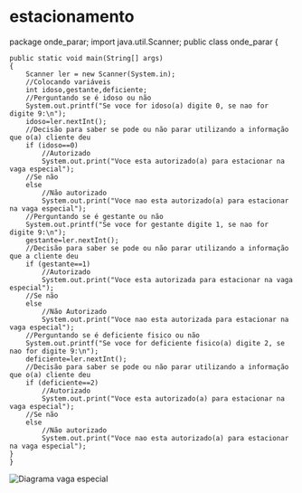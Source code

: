 # estacionamento
package onde_parar;
import java.util.Scanner;
public class onde_parar {

	public static void main(String[] args) 
	{
		Scanner ler = new Scanner(System.in);
		//Colocando variáveis
		int idoso,gestante,deficiente;
		//Perguntando se é idoso ou não
		System.out.printf("Se voce for idoso(a) digite 0, se nao for digite 9:\n");
		idoso=ler.nextInt(); 
		//Decisão para saber se pode ou não parar utilizando a informação que o(a) cliente deu
		if (idoso==0)
			//Autorizado
			System.out.print("Voce esta autorizado(a) para estacionar na vaga especial");
		//Se não
		else
			//Não autorizado
			System.out.print("Voce nao esta autorizado(a) para estacionar na vaga especial");
		//Perguntando se é gestante ou não
		System.out.printf("Se voce for gestante digite 1, se nao for digite 9:\n");
		gestante=ler.nextInt();
		//Decisão para saber se pode ou não parar utilizando a informação que a cliente deu
		if (gestante==1)
			//Autorizado
			System.out.print("Voce esta autorizada para estacionar na vaga especial");
		//Se não
		else
			//Não Autorizado
			System.out.print("Voce nao esta autorizada para estacionar na vaga especial");
		//Perguntando se é deficiente fisico ou não
		System.out.printf("Se voce for deficiente fisico(a) digite 2, se nao for digite 9:\n");
		deficiente=ler.nextInt();
		//Decisão para saber se pode ou não parar utilizando a informação que o(a) cliente deu
		if (deficiente==2)
			//Autorizado
			System.out.print("Voce esta autorizado(a) para estacionar na vaga especial");
		//Se não
		else
			//Não autorizado
			System.out.print("Voce nao esta autorizado(a) para estacionar na vaga especial");
	}
	}


![Diagrama vaga especial](https://user-images.githubusercontent.com/101893557/166337611-f5d54e8e-3353-4d57-8a1b-5a9612b29b92.png)
